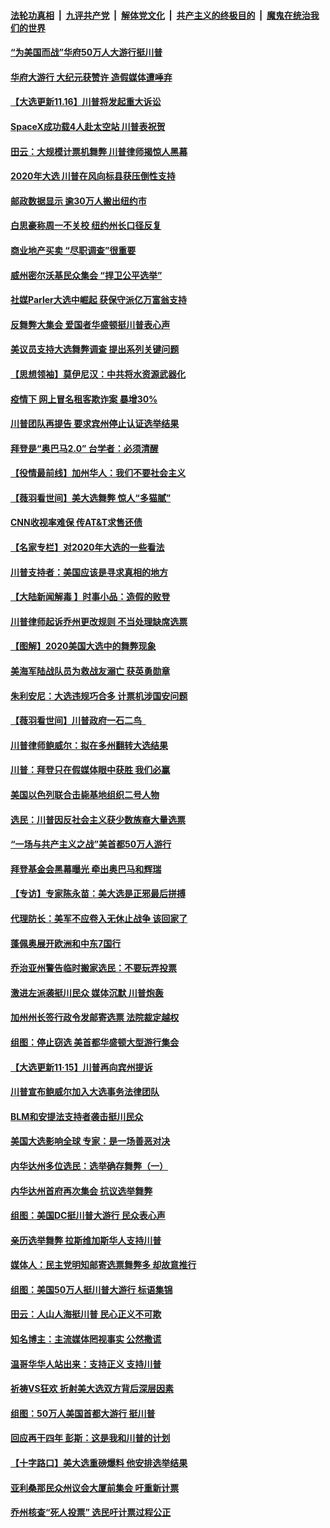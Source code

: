 

####  [法轮功真相](../../../../basic/blob/master/README.md?t=11162202) &nbsp;|&nbsp; [九评共产党](../../../../9ping.md/blob/master/README.md?t=11162202) &nbsp;|&nbsp; [解体党文化](../../../../jtdwh.md/blob/master/README.md?t=11162202)  &nbsp;|&nbsp; [共产主义的终极目的](../../../../gczydzjmd.md/blob/master/README.md?t=11162202) &nbsp;|&nbsp; [魔鬼在统治我们的世界](../../../../mgztzwmdsj.md/blob/master/README.md?t=11162202) 

#### [“为美国而战”华府50万人大游行挺川普](../pages/nsc412/n12552130.md?t=11162202) 

#### [华府大游行 大纪元获赞许 造假媒体遭唾弃](../pages/nsc412/n12553145.md?t=11162202) 

#### [【大选更新11.16】川普将发起重大诉讼](../pages/nsc412/n12553075.md?t=11162202) 

#### [SpaceX成功载4人赴太空站 川普表祝贺](../pages/nsc412/n12552914.md?t=11162202) 

#### [田云：大规模计票机舞弊 川普律师揭惊人黑幕](../pages/nsc412/n12552384.md?t=11162202) 

#### [2020年大选 川普在风向标县获压倒性支持](../pages/nsc412/n12552700.md?t=11162202) 

#### [邮政数据显示 逾30万人搬出纽约市](../pages/nsc412/n12552412.md?t=11162202) 

#### [白思豪称周一不关校 纽约州长口径反复](../pages/nsc412/n12552468.md?t=11162202) 

#### [商业地产买卖  “尽职调查”很重要](../pages/nsc412/n12552417.md?t=11162202) 

#### [威州密尔沃基民众集会 “捍卫公平选举”](../pages/nsc412/n12552223.md?t=11162202) 

#### [社媒Parler大选中崛起 获保守派亿万富翁支持](../pages/nsc412/n12552309.md?t=11162202) 

#### [反舞弊大集会 爱国者华盛顿挺川普表心声](../pages/nsc412/n12552013.md?t=11162202) 

#### [美议员支持大选舞弊调查 提出系列关键问题](../pages/nsc412/n12552266.md?t=11162202) 

#### [【思想领袖】莫伊尼汉：中共将水资源武器化](../pages/nsc412/n12465040.md?t=11162202) 

#### [疫情下 网上冒名租客欺诈案 暴增30%](../pages/nsc412/n12552106.md?t=11162202) 

#### [川普团队再提告 要求宾州停止认证选举结果](../pages/nsc412/n12552074.md?t=11162202) 

#### [拜登是“奥巴马2.0” 台学者：必须清醒](../pages/nsc412/n12547556.md?t=11162202) 

#### [【役情最前线】加州华人：我们不要社会主义](../pages/nsc412/n12552016.md?t=11162202) 

#### [【薇羽看世间】美大选舞弊 惊人“多猫腻”](../pages/nsc412/n12551495.md?t=11162202) 

#### [CNN收视率难保 传AT&T求售还债](../pages/nsc412/n12551353.md?t=11162202) 

#### [【名家专栏】对2020年大选的一些看法](../pages/nsc412/n12551118.md?t=11162202) 

#### [川普支持者：美国应该是寻求真相的地方](../pages/nsc412/n12551736.md?t=11162202) 

#### [【大陆新闻解毒 】时事小品：造假的败登](../pages/nsc412/n12551030.md?t=11162202) 

#### [川普律师起诉乔州更改规则 不当处理缺席选票](../pages/nsc412/n12551816.md?t=11162202) 

#### [【图解】2020美国大选中的舞弊现象](../pages/nsc412/n12551781.md?t=11162202) 

#### [美海军陆战队员为救战友溺亡 获英勇勋章](../pages/nsc412/n12551044.md?t=11162202) 

#### [朱利安尼：大选违规巧合多 计票机涉国安问题](../pages/nsc412/n12551769.md?t=11162202) 

#### [【薇羽看世间】川普政府一石二鸟   ](../pages/nsc412/n12551389.md?t=11162202) 

#### [川普律师鲍威尔：拟在多州翻转大选结果](../pages/nsc412/n12551731.md?t=11162202) 

#### [川普：拜登只在假媒体眼中获胜 我们必赢](../pages/nsc412/n12551570.md?t=11162202) 

#### [美国以色列联合击毙基地组织二号人物](../pages/nsc412/n12551575.md?t=11162202) 

#### [选民：川普因反社会主义获少数族裔大量选票](../pages/nsc412/n12551561.md?t=11162202) 

#### [“一场与共产主义之战”美首都50万人游行](../pages/nsc412/n12550985.md?t=11162202) 

#### [拜登基金会黑幕曝光 牵出奥巴马和辉瑞](../pages/nsc412/n12551522.md?t=11162202) 

#### [【专访】专家陈永苗：美大选是正邪最后拼搏](../pages/nsc412/n12551352.md?t=11162202) 

#### [代理防长：美军不应卷入无休止战争 该回家了](../pages/nsc412/n12551458.md?t=11162202) 

#### [蓬佩奥展开欧洲和中东7国行](../pages/nsc412/n12551331.md?t=11162202) 

#### [乔治亚州警告临时搬家选民：不要玩弄投票](../pages/nsc412/n12551166.md?t=11162202) 

#### [激进左派袭挺川民众 媒体沉默 川普炮轰](../pages/nsc412/n12551262.md?t=11162202) 

#### [加州州长签行政令发邮寄选票 法院裁定越权](../pages/nsc412/n12551154.md?t=11162202) 

#### [组图：停止窃选 美首都华盛顿大型游行集会](../pages/nsc412/n12551175.md?t=11162202) 

#### [【大选更新11·15】川普再向宾州提诉](../pages/nsc412/n12550675.md?t=11162202) 

#### [川普宣布鲍威尔加入大选事务法律团队](../pages/nsc412/n12550980.md?t=11162202) 

#### [BLM和安提法支持者袭击挺川民众](../pages/nsc412/n12551005.md?t=11162202) 

#### [美国大选影响全球 专家：是一场善恶对决](../pages/nsc412/n12550876.md?t=11162202) 

#### [内华达州多位选民：选举确存舞弊（一）](../pages/nsc412/n12550715.md?t=11162202) 

#### [内华达州首府再次集会 抗议选举舞弊](../pages/nsc412/n12550741.md?t=11162202) 

#### [组图：美国DC挺川普大游行 民众表心声](../pages/nsc412/n12550596.md?t=11162202) 

#### [亲历选举舞弊 拉斯维加斯华人支持川普](../pages/nsc412/n12550671.md?t=11162202) 

#### [媒体人：民主党明知邮寄选票舞弊多 却故意推行](../pages/nsc412/n12545847.md?t=11162202) 

#### [组图：美国50万人挺川普大游行 标语集锦](../pages/nsc412/n12550427.md?t=11162202) 

#### [田云：人山人海挺川普 民心正义不可欺](../pages/nsc412/n12550294.md?t=11162202) 

#### [知名博主：主流媒体罔视事实 公然撒谎](../pages/nsc412/n12550536.md?t=11162202) 

#### [温哥华华人站出来：支持正义 支持川普](../pages/nsc412/n12550451.md?t=11162202) 

#### [祈祷VS狂欢 折射美大选双方背后深层因素](../pages/nsc412/n12549548.md?t=11162202) 

#### [组图：50万人美国首都大游行 挺川普](../pages/nsc412/n12550216.md?t=11162202) 

#### [回应再干四年 彭斯：这是我和川普的计划](../pages/nsc412/n12550298.md?t=11162202) 

#### [【十字路口】美大选重磅爆料 他安排选举结果](../pages/nsc412/n12550057.md?t=11162202) 

#### [亚利桑那民众州议会大厦前集会 吁重新计票](../pages/nsc412/n12550170.md?t=11162202) 

#### [乔州核查“死人投票” 选民吁计票过程公正](../pages/nsc412/n12549900.md?t=11162202) 

